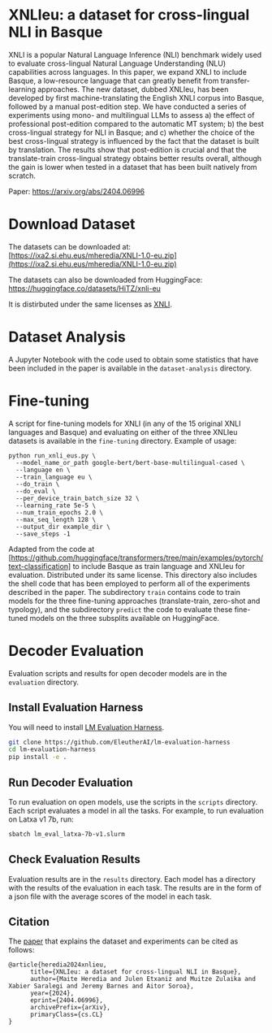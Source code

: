 # XNLIeu: a dataset for cross-lingual NLI in Basque

XNLI is a popular Natural Language Inference (NLI) benchmark widely used to evaluate cross-lingual Natural Language Understanding (NLU) capabilities across languages. In this paper, we expand XNLI to include Basque, a low-resource language that can greatly benefit from transfer-learning approaches. The new dataset, dubbed XNLIeu, has been developed by first machine-translating the English XNLI corpus into Basque, followed by a manual post-edition step. We have conducted a series of experiments using mono- and multilingual LLMs to assess a) the effect of professional post-edition compared to the automatic MT system; b) the best cross-lingual strategy for NLI in Basque; and c) whether the choice of the best cross-lingual strategy is influenced by the fact that the dataset is built by translation. The results show that post-edition is crucial and that the translate-train cross-lingual strategy obtains better results overall, although the gain is lower when tested in a dataset that has been built natively from scratch.

Paper: https://arxiv.org/abs/2404.06996

# Download Dataset

The datasets can be downloaded at: [https://ixa2.si.ehu.eus/mheredia/XNLI-1.0-eu.zip](https://ixa2.si.ehu.eus/mheredia/XNLI-1.0-eu.zip)

The datasets can also be downloaded from HuggingFace: https://huggingface.co/datasets/HiTZ/xnli-eu

It is distirbuted under the same licenses as [XNLI](https://github.com/facebookresearch/XNLI).

# Dataset Analysis
A Jupyter Notebook with the code used to obtain some statistics that have been included in the paper is available in the `dataset-analysis` directory.

# Fine-tuning
A script for fine-tuning models for XNLI (in any of the 15 original XNLI languages and Basque) and evaluating on either of the three XNLIeu datasets is available in the `fine-tuning` directory.
Example of usage:

```
python run_xnli_eus.py \
  --model_name_or_path google-bert/bert-base-multilingual-cased \
  --language en \
  --train_language eu \
  --do_train \
  --do_eval \
  --per_device_train_batch_size 32 \
  --learning_rate 5e-5 \
  --num_train_epochs 2.0 \
  --max_seq_length 128 \
  --output_dir example_dir \
  --save_steps -1
```

Adapted from the code at [https://github.com/huggingface/transformers/tree/main/examples/pytorch/text-classification] to include Basque as train language and XNLIeu for evaluation. Distributed under its same license.
This directory also includes the shell code that has been employed to perform all of the experiments described in the paper. The subdirectory `train` contains code to train models for the three fine-tuning approaches (translate-train, zero-shot and typology), and the subdirectory `predict` the code to evaluate these fine-tuned models on the three subsplits available on HuggingFace.

# Decoder Evaluation

Evaluation scripts and results for open decoder models are in the `evaluation` directory.

## Install Evaluation Harness

You will need to install [LM Evaluation Harness](https://github.com/EleutherAI/lm-evaluation-harness).

```bash	
git clone https://github.com/EleutherAI/lm-evaluation-harness
cd lm-evaluation-harness
pip install -e .
```

## Run Decoder Evaluation

To run evaluation on open models, use the scripts in the `scripts` directory. Each script evaluates a model in all the tasks. For example, to run evaluation on Latxa v1 7b, run:

```bash
sbatch lm_eval_latxa-7b-v1.slurm
```

## Check Evaluation Results

Evaluation results are in the `results` directory. Each model has a directory with the results of the evaluation in each task. The results are in the form of a json file with the average scores of the model in each task.

## Citation
The [paper](https://arxiv.org/abs/2404.06996) that explains the dataset and experiments can be cited as follows:
```
@article{heredia2024xnlieu,
      title={XNLIeu: a dataset for cross-lingual NLI in Basque}, 
      author={Maite Heredia and Julen Etxaniz and Muitze Zulaika and Xabier Saralegi and Jeremy Barnes and Aitor Soroa},
      year={2024},
      eprint={2404.06996},
      archivePrefix={arXiv},
      primaryClass={cs.CL}
}
```
